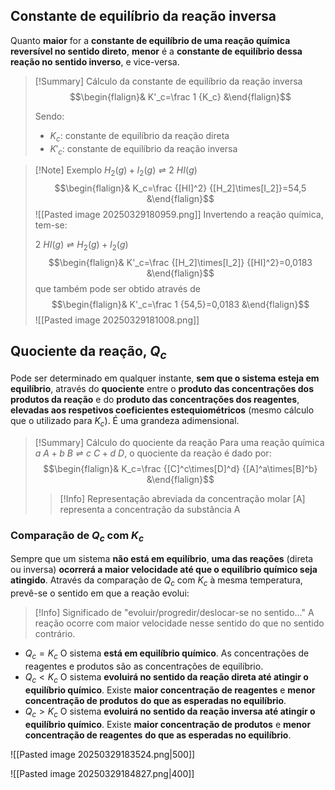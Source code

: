 ## Constante de equilíbrio da reação inversa
Quanto **maior** for a **constante de equilíbrio de uma reação química reversível no sentido direto**, **menor** é a **constante de equilíbrio dessa reação no sentido inverso**, e vice-versa. 
>[!Summary] Cálculo da constante de equilíbrio da reação inversa
>$$\begin{flalign}& K'_c=\frac 1 {K_c} &\end{flalign}$$
>
>Sendo:
>- $K_c$: constante de equilíbrio da reação direta 
>- $K'_c$: constante de equilíbrio da reação inversa

>[!Note] Exemplo
>$H_2(g)+I_2(g) \rightleftharpoons 2\ HI(g)$
>$$\begin{flalign}& K_c=\frac {[HI]^2} {[H_2]\times[I_2]}=54,5 &\end{flalign}$$
>![[Pasted image 20250329180959.png]]
>Invertendo a reação química, tem-se:
>
>$2\ HI(g) \rightleftharpoons H_2(g)+I_2(g)$
>$$\begin{flalign}& K'_c=\frac {[H_2]\times[I_2]} {[HI]^2}=0,0183 &\end{flalign}$$
>que também pode ser obtido através de $$\begin{flalign}& K'_c=\frac 1 {54,5}=0,0183 &\end{flalign}$$
>![[Pasted image 20250329181008.png]]

## Quociente da reação, $Q_c$
Pode ser determinado em qualquer instante, **sem que o sistema esteja em equilíbrio**, através do  **quociente** entre o **produto das concentrações dos produtos da reação** e do **produto das concentrações dos reagentes**, **elevadas aos respetivos coeficientes estequiométricos** (mesmo cálculo que o utilizado para $K_c$).
É uma grandeza adimensional.

>[!Summary] Cálculo do quociente da reação
>Para uma reação química $a\ A+b\ B \rightleftharpoons c\ C+ d\ D$, o quociente da reação é dado por:
>$$\begin{flalign}& K_c=\frac {[C]^c\times[D]^d} {[A]^a\times[B]^b} &\end{flalign}$$
>
>>[!Info] Representação abreviada da concentração molar
>[A] representa a concentração da substância A

### Comparação de $Q_c$ com $K_c$
Sempre que um sistema **não está em equilíbrio**, **uma das reações** (direta ou inversa) **ocorrerá a maior velocidade até que o equilíbrio químico seja atingido**. Através da comparação de $Q_c$ com $K_c$ à mesma temperatura, prevê-se o sentido em que a reação evolui:
>[!Info] Significado de "evoluir/progredir/deslocar-se no sentido..."
>A reação ocorre com maior velocidade nesse sentido do que no sentido contrário.

- $Q_c=K_c$
  O sistema **está em equilíbrio químico**.
  As concentrações de reagentes e produtos são as concentrações de equilíbrio.
- $Q_c<K_c$
  O sistema **evoluirá no sentido da reação direta até atingir o equilíbrio químico**.
  Existe **maior concentração de reagentes** e **menor concentração de produtos** **do que as esperadas no equilíbrio**.
- $Q_c>K_c$
  O sistema **evoluirá no sentido da reação inversa até atingir o equilíbrio químico**.
  Existe **maior concentração de produtos** e **menor concentração de reagentes** **do que as esperadas no equilíbrio**.

![[Pasted image 20250329183524.png|500]]

![[Pasted image 20250329184827.png|400]]

